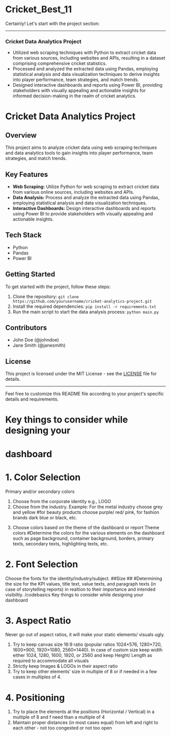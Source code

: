 # Cricket_Best_11

Certainly! Let's start with the project section:

---

### Cricket Data Analytics Project

- Utilized web scraping techniques with Python to extract cricket data from various sources, including websites and APIs, resulting in a dataset comprising comprehensive cricket statistics.
- Processed and analyzed the extracted data using Pandas, employing statistical analysis and data visualization techniques to derive insights into player performance, team strategies, and match trends.
- Designed interactive dashboards and reports using Power BI, providing stakeholders with visually appealing and actionable insights for informed decision-making in the realm of cricket analytics.


# Cricket Data Analytics Project

## Overview
This project aims to analyze cricket data using web scraping techniques and data analytics tools to gain insights into player performance, team strategies, and match trends.

## Key Features
- **Web Scraping:** Utilize Python for web scraping to extract cricket data from various online sources, including websites and APIs.
- **Data Analysis:** Process and analyze the extracted data using Pandas, employing statistical analysis and data visualization techniques.
- **Interactive Dashboards:** Design interactive dashboards and reports using Power BI to provide stakeholders with visually appealing and actionable insights.

## Tech Stack
- Python
- Pandas
- Power BI

## Getting Started
To get started with the project, follow these steps:
1. Clone the repository: `git clone https://github.com/yourusername/cricket-analytics-project.git`
2. Install the required dependencies: `pip install -r requirements.txt`
3. Run the main script to start the data analysis process: `python main.py`

## Contributors
- John Doe (@johndoe)
- Jane Smith (@janesmith)

## License
This project is licensed under the MIT License - see the [LICENSE](LICENSE) file for details.

---

Feel free to customize this README file according to your project's specific details and requirements.



# Key things to consider while designing your 
# dashboard
 # 1. Color Selection
 Primary and/or secondary colors 
1. Choose from the corporate identity e.g., LOGO 
2. Choose from the industry. Example: For the metal industry choose grey and yellow 
#for beauty products choose purple/ red/ pink, for fashion brands dark blue or black, etc.
 3) Choose colors based on the theme of the dashboard or report
 Theme colors 
#Determine the colors for the various elements on the dashboard such as page 
background, container background, borders, primary texts, secondary texts, 
highlighting texts, etc. 
# 2. Font Selection
 Choose the fonts for the identity/industry/subject. 
##Size ##
#Determining the size for the KPI values, title text, value texts, and paragraph texts (in 
case of storytelling reports) in realtion to their importance and intended visibiltiy.
/codebasics
 Key things to consider while designing your 
dashboard
 # 3. Aspect Ratio
 Never go out of aspect ratios, it will make your static elements/ visuals ugly. 
1. Try to keep canvas size 16:9 ratio (popular ratios 1024×576, 1280×720, 1600×900, 
1920×1080, 2560×1440). In case of custom size keep width either 1024, 1280, 1600, 
1920, or 2560 and keep Height/ Length as required to accommodate all visuals
 2. Strictly keep Images & LOGOs in their aspect ratio
 3. Try to keep other elements’ size in multiple of 8 or if needed in a few cases in 
multiples of 4.
 # 4.  Positioning
 1. Try to place the elements at the positions (Horizontal / Vertical) in a multiple 
of 8 and f need than a multiple of 4
 2. Maintain proper distances (in most cases equal) from left and right to each 
other - not too congested or not too open
